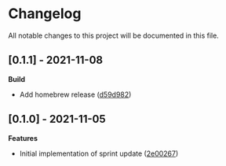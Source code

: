 # Changelog

All notable changes to this project will be documented in this file.

## [0.1.1] - 2021-11-08

**Build**

- Add homebrew release ([d59d982](https://github.com/gabor-boros/sprint-update/commit/d59d98216617497a9fb2b70e2869c7e3301df5f3))

## [0.1.0] - 2021-11-05

**Features**

- Initial implementation of sprint update ([2e00267](https://github.com/gabor-boros/sprint-update/commit/2e00267fe8f591c6551b43752f0a420b3185348e))

